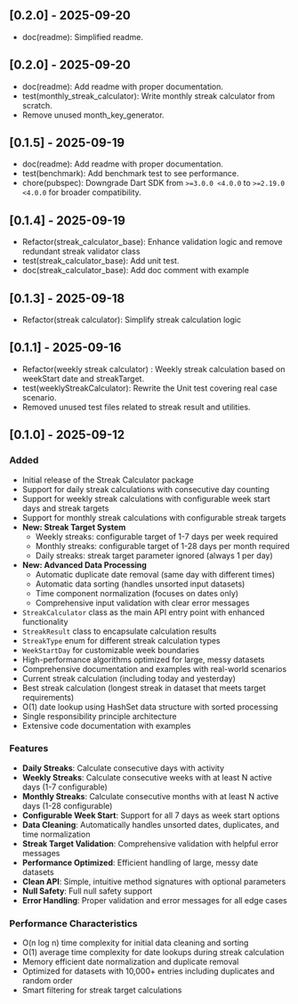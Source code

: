 ## [0.2.0] - 2025-09-20
- doc(readme): Simplified readme.

## [0.2.0] - 2025-09-20

- doc(readme): Add readme with proper documentation.
- test(monthly_streak_calculator): Write monthly streak calculator from scratch.
- Remove unused month_key_generator.

## [0.1.5] - 2025-09-19

- doc(readme): Add readme with proper documentation.
- test(benchmark): Add benchmark test to see performance.
- chore(pubspec): Downgrade Dart SDK from `>=3.0.0 <4.0.0` to `>=2.19.0 <4.0.0` for broader compatibility.

## [0.1.4] - 2025-09-19

- Refactor(streak_calculator_base): Enhance validation logic and remove redundant streak validator class
- test(streak_calculator_base): Add unit test.
- doc(streak_calculator_base): Add doc comment with example

## [0.1.3] - 2025-09-18

- Refactor(streak calculator): Simplify streak calculation logic

## [0.1.1] - 2025-09-16

- Refactor(weekly streak calculator) : Weekly streak calculation based on weekStart date and streakTarget.
- test(weeklyStreakCalculator): Rewrite the Unit test covering real case scenario.
- Removed unused test files related to streak result and utilities.

## [0.1.0] - 2025-09-12

### Added
- Initial release of the Streak Calculator package
- Support for daily streak calculations with consecutive day counting
- Support for weekly streak calculations with configurable week start days and streak targets
- Support for monthly streak calculations with configurable streak targets
- **New: Streak Target System**
  - Weekly streaks: configurable target of 1-7 days per week required
  - Monthly streaks: configurable target of 1-28 days per month required
  - Daily streaks: streak target parameter ignored (always 1 per day)
- **New: Advanced Data Processing**
  - Automatic duplicate date removal (same day with different times)
  - Automatic data sorting (handles unsorted input datasets)
  - Time component normalization (focuses on dates only)
  - Comprehensive input validation with clear error messages
- `StreakCalculator` class as the main API entry point with enhanced functionality
- `StreakResult` class to encapsulate calculation results
- `StreakType` enum for different streak calculation types
- `WeekStartDay` for customizable week boundaries
- High-performance algorithms optimized for large, messy datasets
- Comprehensive documentation and examples with real-world scenarios
- Current streak calculation (including today and yesterday)
- Best streak calculation (longest streak in dataset that meets target requirements)
- O(1) date lookup using HashSet data structure with sorted processing
- Single responsibility principle architecture
- Extensive code documentation with examples

### Features
- **Daily Streaks**: Calculate consecutive days with activity
- **Weekly Streaks**: Calculate consecutive weeks with at least N active days (1-7 configurable)
- **Monthly Streaks**: Calculate consecutive months with at least N active days (1-28 configurable)
- **Configurable Week Start**: Support for all 7 days as week start options
- **Data Cleaning**: Automatically handles unsorted dates, duplicates, and time normalization
- **Streak Target Validation**: Comprehensive validation with helpful error messages
- **Performance Optimized**: Efficient handling of large, messy date datasets
- **Clean API**: Simple, intuitive method signatures with optional parameters
- **Null Safety**: Full null safety support
- **Error Handling**: Proper validation and error messages for all edge cases

### Performance Characteristics
- O(n log n) time complexity for initial data cleaning and sorting
- O(1) average time complexity for date lookups during streak calculation
- Memory efficient date normalization and duplicate removal
- Optimized for datasets with 10,000+ entries including duplicates and random order
- Smart filtering for streak target calculations

